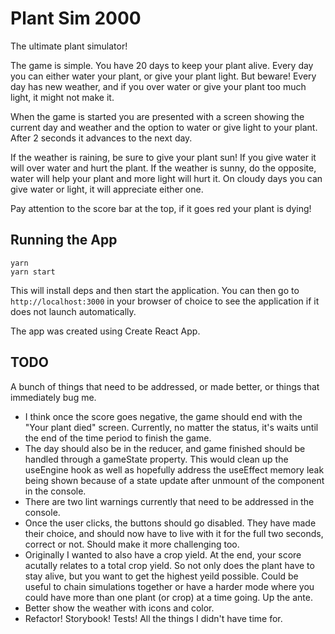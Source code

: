 # Plant Sim 2000

The ultimate plant simulator!

The game is simple. You have 20 days to keep your plant alive. Every day you can either water your
plant, or give your plant light. But beware! Every day has new weather, and if you over water
or give your plant too much light, it might not make it.

When the game is started you are presented with a screen showing the current day and weather and the
option to water or give light to your plant. After 2 seconds it advances to the next day.

If the weather is raining, be sure to give your plant sun! If you give water it will over water and
hurt the plant. If the weather is sunny, do the opposite, water will help your plant and more light
will hurt it. On cloudy days you can give water or light, it will appreciate either one.

Pay attention to the score bar at the top, if it goes red your plant is dying!

## Running the App 

```
yarn 
yarn start
```

This will install deps and then start the application. You can then go to `http://localhost:3000` 
in your browser of choice to see the application if it does not launch automatically. 

The app was created using Create React App. 

## TODO

A bunch of things that need to be addressed, or made better, or things that immediately bug me.

- I think once the score goes negative, the game should end with the "Your plant died" screen.
  Currently, no matter the status, it's waits until the end of the time period to finish the game.
- The day should also be in the reducer, and game finished should be handled through a gameState
  property. This would clean up the useEngine hook as well as hopefully address the useEffect
  memory leak being shown because of a state update after unmount of the component in the console.
- There are two lint warnings currently that need to be addressed in the console.
- Once the user clicks, the buttons should go disabled. They have made their choice, and should now
  have to live with it for the full two seconds, correct or not. Should make it more challenging too.
- Originally I wanted to also have a crop yield. At the end, your score acutally relates to a total
  crop yield. So not only does the plant have to stay alive, but you want to get the highest yeild
  possible. Could be useful to chain simulations together or have a harder mode where you could have
  more than one plant (or crop) at a time going. Up the ante.
- Better show the weather with icons and color.
- Refactor! Storybook! Tests! All the things I didn't have time for.

